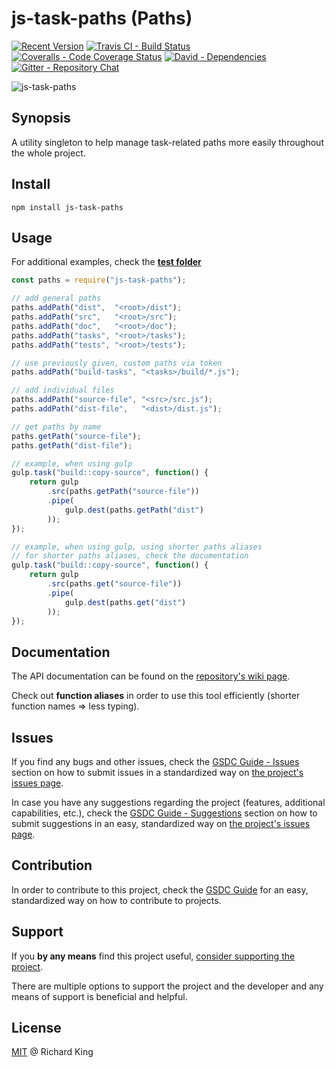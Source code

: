 # js-task-paths (Paths)

[![Recent Version][npm-badge]][npm-url]
[![Travis CI - Build Status][travis-badge]][travis-url]
[![Coveralls - Code Coverage Status][coverage-badge]][coverage-url]
[![David - Dependencies][dependencies-badge]][dependencies-url]
[![Gitter - Repository Chat][chat-badge]][chat-url]

![js-task-paths][logo]

## Synopsis

A utility singleton to help manage task-related paths more easily throughout the whole project.

## Install

```
npm install js-task-paths
```

## Usage

For additional examples,
check the **[test folder](https://github.com/jsstd/js-task-paths/tree/master/test)**

```javascript
const paths = require("js-task-paths");

// add general paths
paths.addPath("dist",  "<root>/dist");
paths.addPath("src",   "<root>/src");
paths.addPath("doc",   "<root>/doc");
paths.addPath("tasks", "<root>/tasks");
paths.addPath("tests", "<root>/tests");

// use previously given, custom paths via token
paths.addPath("build-tasks", "<tasks>/build/*.js");

// add individual files
paths.addPath("source-file", "<src>/src.js");
paths.addPath("dist-file",   "<dist>/dist.js");

// get paths by name
paths.getPath("source-file");
paths.getPath("dist-file");

// example, when using gulp
gulp.task("build::copy-source", function() {
    return gulp
        .src(paths.getPath("source-file"))
        .pipe(
            gulp.dest(paths.getPath("dist")
        ));
});

// example, when using gulp, using shorter paths aliases
// for shorter paths aliases, check the documentation
gulp.task("build::copy-source", function() {
    return gulp
        .src(paths.get("source-file"))
        .pipe(
            gulp.dest(paths.get("dist")
        ));
});
```

## Documentation

The API documentation can be found on the [repository's wiki page](https://github.com/jsstd/js-task-paths/wiki/paths).

Check out **function aliases** in order to use this tool efficiently (shorter function names => less typing).

## Issues

If you find any bugs and other issues, check the
[GSDC Guide - Issues](https://github.com/openstd/general-software-development-contribution-guide#issues)
section on how to submit issues in a standardized way on
[the project's issues page](https://github.com/jsstd/js-task-paths/issues).

In case you have any suggestions regarding the project (features, additional capabilities, etc.), check the
[GSDC Guide - Suggestions](https://github.com/openstd/general-software-development-contribution-guide#suggestions)
section on how to submit suggestions in an easy, standardized way on
[the project's issues page](https://github.com/jsstd/js-task-paths/issues).

## Contribution

In order to contribute to this project, check the
[GSDC Guide](https://github.com/openstd/general-software-development-contribution-guide)
for an easy, standardized way on how to contribute to projects.

## Support

If you **by any means** find this project useful,
[consider supporting the project](http://richrdkng.github.io/support).

There are multiple options to support the project and the developer and any means of support is beneficial and helpful.

## License

[MIT](license.md) @ Richard King

[logo]:               https://cdn.rawgit.com/jsstd/js-task-paths/master/logo/logo.png

[npm-badge]:          https://img.shields.io/npm/v/js-task-paths.svg
[npm-url]:            https://www.npmjs.com/package/js-task-paths

[travis-badge]:       https://travis-ci.org/jsstd/js-task-paths.svg?branch=master
[travis-url]:         https://travis-ci.org/jsstd/js-task-paths

[coverage-badge]:     https://coveralls.io/repos/github/jsstd/js-task-paths/badge.svg?branch=master
[coverage-url]:       https://coveralls.io/github/jsstd/js-task-paths

[dependencies-badge]: https://david-dm.org/jsstd/js-task-paths.svg
[dependencies-url]:   https://david-dm.org/jsstd/js-task-paths

[chat-badge]:         https://badges.gitter.im/jsstd/js-task-paths.svg
[chat-url]:           https://gitter.im/jsstd/js-task-paths?utm_source=badge&utm_medium=badge&utm_campaign=pr-badge

[development-badge]:  http://img.shields.io/badge/download-DEVELOPMENT-brightgreen.svg
[development-url]:    https://cdn.rawgit.com/jsstd/js-task-paths/master/src/typeof.js

[production-badge]:   http://img.shields.io/badge/download-PRODUCTION-red.svg
[production-url]:     https://cdn.rawgit.com/jsstd/js-task-paths/master/dist/typeof.min.js

[repository-badge]:   http://img.shields.io/badge/download-REPOSITORY+DOCUMENTATION-orange.svg
[repository-url]:     https://cdn.rawgit.com/jsstd/js-task-paths/master/dist/repository.zip
